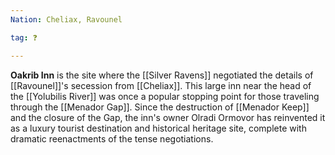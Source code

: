 ```yaml
---
Nation: Cheliax, Ravounel

tag: ❓

---
```


> 
**Oakrib Inn** is the site where the [[Silver Ravens]] negotiated the details of [[Ravounel]]'s secession from [[Cheliax]]. This large inn near the head of the [[Yolubilis River]] was once a popular stopping point for those traveling through the [[Menador Gap]]. Since the destruction of [[Menador Keep]] and the closure of the Gap, the inn's owner Olradi Ormovor has reinvented it as a luxury tourist destination and historical heritage site, complete with dramatic reenactments of the tense negotiations.



